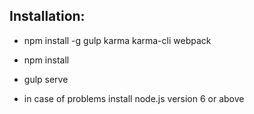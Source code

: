 
## Installation:

* npm install -g gulp karma karma-cli webpack
* npm install
* gulp serve

* in case of problems install node.js version 6 or above